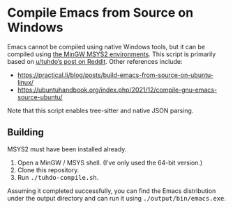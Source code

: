 # Compile Emacs from Source on Windows

Emacs cannot be compiled using native Windows tools, but it can be compiled using [the MinGW MSYS2 environments](https://www.msys2.org/). This script is primarily based on [u/tuhdo’s post on Reddit](https://www.reddit.com/r/emacs/comments/131354i/guide_compile_your_own_emacs_to_make_it_really/). Other references include:

* https://practical.li/blog/posts/build-emacs-from-source-on-ubuntu-linux/
* https://ubuntuhandbook.org/index.php/2021/12/compile-gnu-emacs-source-ubuntu/

Note that this script enables tree-sitter and native JSON parsing.

## Building

MSYS2 must have been installed already.

1. Open a MinGW / MSYS shell. (I’ve only used the 64-bit version.)
2. Clone this repository.
3. Run <kbd>./tuhdo-compile.sh</kbd>.

Assuming it completed successfully, you can find the Emacs distribution under the output directory and can run it using <kbd>./output/bin/emacs.exe</kbd>.

